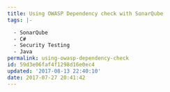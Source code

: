 ```yaml
---
title: Using OWASP Dependency check with SonarQube
tags: |-

  - SonarQube
  - C#
  - Security Testing
  - Java
permalink: using-owasp-dependency-check
id: 59d3e06faf4f1298d16e0ec4
updated: '2017-08-13 22:40:10'
date: 2017-07-27 20:41:42
---
```

